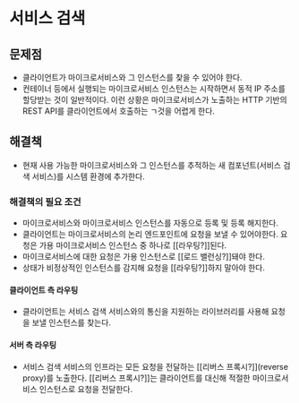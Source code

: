 # 서비스 검색

## 문제점
- 클라이언트가 마이크로서비스와 그 인스턴스를 찾을 수 있어야 한다.
- 컨테이너 등에서 실행되는 마이크로서비스 인스턴스는 시작하면서 동적 IP 주소를 할당받는 것이 일반적이다. 이런 상황은 마이크로서비스가 노출하는 HTTP 기반의 REST API를 클라이언트에서 호출하는 ㄱ것을 어렵게 한다.
## 해결책
- 현재 사용 가능한 마이크로서비스와 그 인스턴스를 추적하는 새 컴포넌트(서비스 검색 서비스)를 시스템 환경에 추가한다.
### 해결책의 필요 조건
- 마이크로서비스와 마이크로서비스 인스턴스를 자동으로 등록 및 등록 해지한다.
- 클라이언트는 마이크로서비스의 논리 엔드포인트에 요청을 보낼 수 있어야한다. 요청은 가용 마이크로서비스 인스턴스 중 하나로 [[라우팅?]]된다.
- 마이크로서비스에 대한 요청은 가용 인스턴스로 [[로드 밸런싱?]]돼야 한다.
- 상태가 비정상적인 인스턴스를 감지해 요청을 [[라우팅?]]하지 말아야 한다.

#### 클라이언트 측 라우팅
- 클라이언트는 서비스 검색 서비스와의 통신을 지원하는 라이브러리를 사용해 요청을 보낼 인스턴스를 찾는다.
#### 서버 측 라우팅
- 서비스 검색 서비스의 인프라는 모든 요청을 전달하는 [[리버스 프록시?]](reverse proxy)를 노출한다. [[리버스 프록시?]]는 클라이언트를 대신해 적절한 마이크로서비스 인스턴스로 요청을 전달한다.